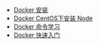 - [Docker 安装](notes/docker/docker-install.md)
- [Docker CentOS下安装 Node](notes/docker/centos-node-install.md)
- [Docker 命令学习](notes/docker/docker-command.md)
- [Docker 快速入门](notes/docker/quick-start.md)